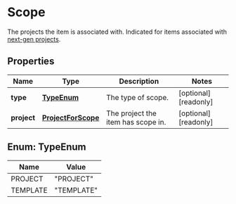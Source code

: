 

# Scope

The projects the item is associated with. Indicated for items associated with [next-gen projects](https://confluence.atlassian.com/x/loMyO).
## Properties

Name | Type | Description | Notes
------------ | ------------- | ------------- | -------------
**type** | [**TypeEnum**](#TypeEnum) | The type of scope. |  [optional] [readonly]
**project** | [**ProjectForScope**](ProjectForScope.md) | The project the item has scope in. |  [optional] [readonly]



## Enum: TypeEnum

Name | Value
---- | -----
PROJECT | &quot;PROJECT&quot;
TEMPLATE | &quot;TEMPLATE&quot;



